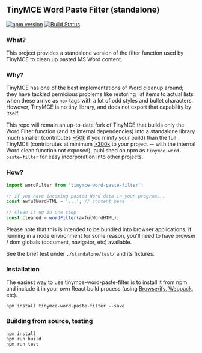 ## TinyMCE Word Paste Filter (standalone)

[![npm version](https://badge.fury.io/js/tinymce-word-paste-filter.svg)](https://badge.fury.io/js/tinymce-word-paste-filter) [![Build Status](https://travis-ci.org/jasonphillips/tinymce-word-paste-filter.svg?branch=master)](https://travis-ci.org/jasonphillips/tinymce-word-paste-filter)

### What?

This project provides a standalone version of the filter function used by TinyMCE to clean up pasted MS Word content. 

### Why?

TinyMCE has one of the best implementations of Word cleanup around; they have tackled pernicious problems like restoring list items to actual lists when these arrive as `<p>` tags with a lot of odd styles and bullet characters. However, TinyMCE is no tiny library, and does not export that capability by itself. 

This repo will remain an up-to-date fork of TinyMCE that builds only the Word Filter function (and its internal dependencies) into a standalone library much smaller (contributes [~50k](https://bundlephobia.com/result?p=tinymce-word-paste-filter@0.6.1) if you minify your build) than the full TinyMCE (contribrutes at minimum [>300k](https://bundlephobia.com/result?p=tinymce@4.7.5) to your project -- with the internal Word clean function not exposed), published on npm as `tinymce-word-paste-filter` for easy incorporation into other projects.

### How?

```js
import wordFilter from 'tinymce-word-paste-filter';

// if you have incoming pasted Word data in your program...
const awfulWordHTML = '...'; // content here

// clean it up in one step
const cleaned = wordFilter(awfulWordHTML); 
```

Please note that this is intended to be bundled into browser applications; if running in a node environment for some reason, you'll need to have browser / dom globals (document, navigator, etc) available.

See the brief test under `./standalone/test/` and its fixtures.

### Installation

The easiest way to use tinymce-word-paste-filter is to install it from npm and include it in your own React build process (using [Browserify](http://browserify.org), [Webpack](http://webpack.github.io/), etc).

```shell
npm install tinymce-word-paste-filter --save
```

### Building from source, testing

```shell
npm install
npm run build
npm run test
```
